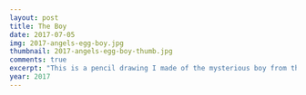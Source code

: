 ```yaml
---
layout: post
title: The Boy
date: 2017-07-05
img: 2017-angels-egg-boy.jpg
thumbnail: 2017-angels-egg-boy-thumb.jpg
comments: true
excerpt: "This is a pencil drawing I made of the mysterious boy from the 1985 anime film Angel's Egg. It is referenced from this specific shot: https://i.pinimg.com/originals/6f/cd/80/6fcd80fc7f45db7d189ac2383c5c31a3.gif. There's just something about those eyes that's soft yet scary."
year: 2017
---
```

